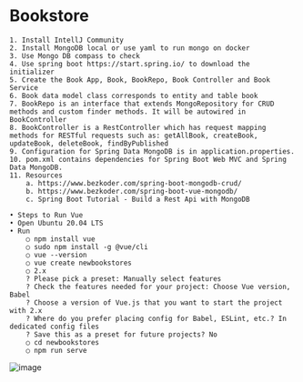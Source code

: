# Bookstore

	1. Install IntellJ Community
	2. Install MongoDB local or use yaml to run mongo on docker
	3. Use Mongo DB compass to check
	4. Use spring boot https://start.spring.io/ to download the initializer
	5. Create the Book App, Book, BookRepo, Book Controller and Book Service
	6. Book data model class corresponds to entity and table book
	7. BookRepo is an interface that extends MongoRepository for CRUD methods and custom finder methods. It will be autowired in BookController
	8. BookController is a RestController which has request mapping methods for RESTful requests such as: getAllBook, createBook, updateBook, deleteBook, findByPublished
	9. Configuration for Spring Data MongoDB is in application.properties.
	10. pom.xml contains dependencies for Spring Boot Web MVC and Spring Data MongoDB.
	11. Resources
		a. https://www.bezkoder.com/spring-boot-mongodb-crud/
		b. https://www.bezkoder.com/spring-boot-vue-mongodb/
		c. Spring Boot Tutorial - Build a Rest Api with MongoDB

	• Steps to Run Vue
	• Open Ubuntu 20.04 LTS
	• Run
		○ npm install vue
		○ sudo npm install -g @vue/cli
		○ vue --version
		○ vue create newbookstores
		○ 2.x
		? Please pick a preset: Manually select features
		? Check the features needed for your project: Choose Vue version, Babel
		? Choose a version of Vue.js that you want to start the project with 2.x
		? Where do you prefer placing config for Babel, ESLint, etc.? In dedicated config files
		? Save this as a preset for future projects? No
		○ cd newbookstores
		○ npm run serve
![image](https://user-images.githubusercontent.com/61674880/144953169-a3934800-1abb-4967-a66f-9e2264748e12.png)
